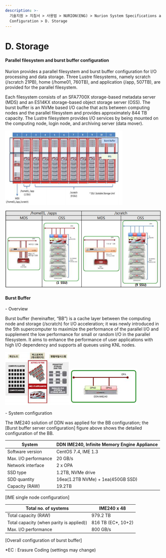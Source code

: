 ```yaml
---
description: >-
  기술지원 > 지침서 > 사용법 > NURION(ENG) > Nurion System Specifications and
  Configuration > D. Storage
---
```


# D. Storage

#### Parallel filesystem and burst buffer configuration

Nurion provides a parallel filesystem and burst buffer configuration for I/O processing and data storage. Three Lustre filesystems, namely scratch (/scratch 21PB), home (/home01, 760TB), and application (/app, 507TB), are provided for the parallel filesystem.

&#x20;

Each filesystem consists of an SFA7700X storage-based metadata server (MDS) and an ES14KX storage-based object storage server (OSS). The burst buffer is an NVMe based I/O cache that acts between computing nodes and the parallel filesystem and provides approximately 844 TB capacity. The Lustre filesystem provides I/O services by being mounted on the computing node, login node, and archiving server (data mover).

![\[Configuration of parallel filesystem and overall burst buffer rack\]](<../../../../.gitbook/assets/병렬파일시스템 및 버스트버퍼 전체 랙 구성.png>)

![\[PFS server configuration\]](<../../../../.gitbook/assets/PFS 서버 구성.png>)

#### Burst Buffer

\- Overview

Burst buffer (hereinafter, “BB”) is a cache layer between the computing node and storage (/scratch) for I/O acceleration; it was newly introduced in the 5th supercomputer to maximize the performance of the parallel I/O and supplement the low performance for small or random I/O in the parallel filesystem. It aims to enhance the performance of user applications with high I/O dependency and supports all queues using KNL nodes.

![\[Burst Buffer role\]](<../../../../.gitbook/assets/Burst Buffer 역할.png>) ![  \[Burst Buffer server configuration\]](<../../../../.gitbook/assets/Burst Buffer 서버 구성.png>)



\- System configuration

The IME240 solution of DDN was applied for the BB configuration; the \[Burst buffer server configuration] figure above shows the detailed configuration of the BB.

&#x20;

| System               | DDN IME240, Infinite Memory Engine Appliance |
| -------------------- | -------------------------------------------- |
| Software version     | CentOS 7.4, IME 1.3                          |
| Max. I/O performance | 20 GB/s                                      |
| Network interface    | 2 x OPA                                      |
| SSD type             | 1.2TB, NVMe drive                            |
| SDD quantity         | 16ea(1.2TB NVMe) + 1ea(450GB SSD)            |
| Capacity (RAW)       | 19.2TB                                       |

&#x20;

\[IME single node configuration]

&#x20;

&#x20;

| Total no. of systems                     | IME240 x 48         |
| ---------------------------------------- | ------------------- |
| Total capacity (RAW)                     | 979.2 TB            |
| Total capacity (when parity is applied)) | 816 TB (EC\*, 10+2) |
| Max. I/O performance                     | 800 GB/s            |

&#x20;

\[Overall configuration of burst buffer]

&#x20;

\*EC : Erasure Coding (settings may change)
